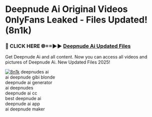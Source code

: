 # Deepnude Ai Original Videos 0nlyFans Leaked - Files Updated! (8n1k)

<h3>🔴 CLICK HERE 🌐==►► <a href="https://tinyurl.com/52m3yx9h" rel="nofollow">Deepnude Ai Updated Files</a></h3>

Get Deepnude Ai and all content. Now you can access all videos and pictures of Deepnude Ai. New Updated Files 2025!

[![8n1k](https://i.imgur.com/TnHtlc8.gif)](https://tinyurl.com/52m3yx9h)
deepnudes ai<br>
ai deepnude gibi blonde<br>
deepnude ai generator<br>
ai deepnudes<br>
deepnude ai cc<br>
best deepnude ai<br>
deepnude ai app<br>
ai deepnude maker